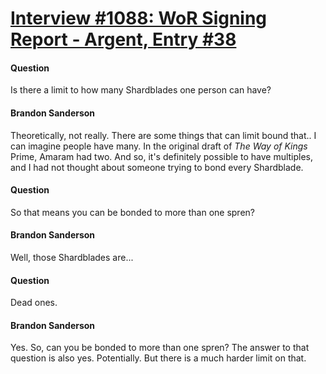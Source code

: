 # [Interview #1088: WoR Signing Report - Argent, Entry #38](https://www.theoryland.com/intvmain.php?i=1088#38)

#### Question

Is there a limit to how many Shardblades one person can have?

#### Brandon Sanderson

Theoretically, not really. There are some things that can limit bound that.. I can imagine people have many. In the original draft of
*The Way of Kings*
Prime, Amaram had two. And so, it's definitely possible to have multiples, and I had not thought about someone trying to bond every Shardblade.

#### Question

So that means you can be bonded to more than one spren?

#### Brandon Sanderson

Well, those Shardblades are...

#### Question

Dead ones.

#### Brandon Sanderson

Yes. So, can you be bonded to more than one spren? The answer to that question is also yes. Potentially. But there is a much harder limit on that.

